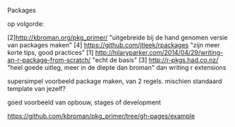 Packages 

op volgorde:

[2]http://kbroman.org/pkg_primer/ "uitgebreide bij de hand genomen versie van packages maken"
[4] https://github.com/jtleek/rpackages  "zijn meer korte tips, good practices"
[1] http://hilaryparker.com/2014/04/29/writing-an-r-package-from-scratch/ "echt de basis"
[3] http://r-pkgs.had.co.nz/ "heel goede uitleg, meer in de diepte dan broman"
dan writing r extensions



supersimpel voorbeeld package maken, van 2 regels.
mischien standaard template van jezelf?

goed voorbeeld van opbouw, stages of development

https://github.com/kbroman/pkg_primer/tree/gh-pages/example 


